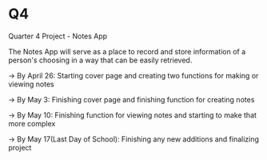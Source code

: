 # Q4
Quarter 4 Project - Notes App

The Notes App will serve as a place to record and store information of a person's choosing in a way that can be easily retrieved.

-> By April 26: Starting cover page and creating two functions for making or viewing notes 

-> By May 3: Finishing cover page and finishing function for creating notes

-> By May 10: Finishing function for viewing notes and starting to make that more complex

-> By May 17(Last Day of School): Finishing any new additions and finalizing project 
